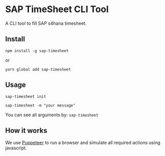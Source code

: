 # SAP TimeSheet CLI Tool

A CLI tool to fill SAP s4hana timesheet.

## Install

`npm install -g sap-timesheet`

or

`yarn global add sap-timesheet`
## Usage

`sap-timesheet init`

`sap-timesheet -m "your message"`

You can see all arguments by:
`sap-timesheet`

## How it works

We use [Puppeteer](https://github.com/puppeteer/puppeteer) to run a browser and simulate all required actions using javascript.
